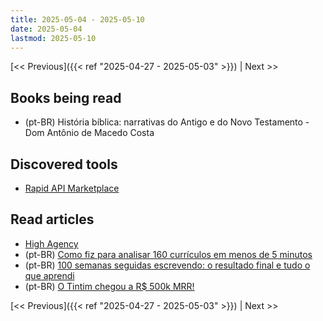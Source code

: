 ```yaml
---
title: 2025-05-04 - 2025-05-10
date: 2025-05-04
lastmod: 2025-05-10
---
```


[<< Previous]({{< ref "2025-04-27 - 2025-05-03" >}}) | Next >>

## Books being read
- (pt-BR) História bíblica: narrativas do Antigo e do Novo Testamento - Dom
  Antônio de Macedo Costa

## Discovered tools
- [Rapid API Marketplace](https://rapidapi.com/)

## Read articles
- [High Agency](https://www.highagency.com/)
- (pt-BR) [Como fiz para analisar 160 currículos em menos de 5 minutos](https://moacirmoda.substack.com/p/como-fiz-para-analisar-160-curriculos)
- (pt-BR) [100 semanas seguidas escrevendo: o resultado final e tudo o que aprendi](https://moacirmoda.substack.com/p/100-semanas-seguidas-escrevendo-o)
- (pt-BR) [O Tintim chegou a R$ 500k MRR!](https://moacirmoda.substack.com/p/o-tintim-chegou-a-r-500k-mrr)

[<< Previous]({{< ref "2025-04-27 - 2025-05-03" >}}) | Next >>
